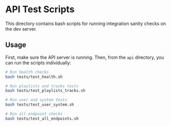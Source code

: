 # API Test Scripts

This directory contains bash scripts for running integration sanity checks on the dev server.

## Usage

First, make sure the API server is running. Then, from the `api` directory, you can run the scripts individually:

```bash
# Run health checks
bash tests/test_health.sh

# Run playlists and tracks tests
bash tests/test_playlists_tracks.sh

# Run user and system tests
bash tests/test_user_system.sh

# Run all endpoint checks
bash tests/test_all_endpoints.sh
```
